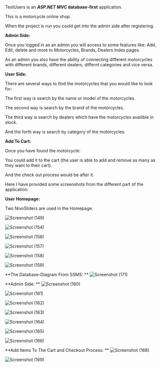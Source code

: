 TestUsers is an **_ASP.NET MVC_ database-first** application.


This is a motorcycle online shop.


When the project is run you could get into the admin side after registering.

**Admin Side:**

Once you logged in as an admin you will access to some features like:
Add, Edit, delete and more to Motorcycles, Brands, Dealers Index pages.

As an admin you also have the ability of connecting different motorcycles with different brands, different dealers, differnt categories and vice versa.


**User Side:**

There are several ways to find the motorcycles that you would like to look for:

The first way is search by the name or model of the motorcycles.

The second way is search by the brand of the motorcycles.

The third way is search by dealers which have the motorcycles availible in stock.

And the forth way is search by category of the motorcycles.


**Add To Cart:**

Once you have found the motorcycle:

You could add it to the cart (the user is able to add and remove as many as they want to their cart).

And the check out process would be after it.

Here I have provided some screenshots from the different part of the application:


**User Homepage:**

Two NivoSliders are used in the Homepage.

![Screenshot (149)](https://user-images.githubusercontent.com/71192720/154378304-d6e92d1b-8d3c-42fc-a74f-2b017f2f5039.png)

![Screenshot (154)](https://user-images.githubusercontent.com/71192720/154378749-2cb1cd41-c70c-4e5b-a27d-6d270f31f953.png)

![Screenshot (156)](https://user-images.githubusercontent.com/71192720/154378844-ef67513a-a447-4303-9fff-caae9202468c.png)

![Screenshot (157)](https://user-images.githubusercontent.com/71192720/154378851-37edc394-33a3-4aff-acfa-525c17b449a5.png)

![Screenshot (158)](https://user-images.githubusercontent.com/71192720/154378854-f1d01dd2-ab81-4b30-bd06-35cffaed39eb.png)

![Screenshot (159)](https://user-images.githubusercontent.com/71192720/154378857-e3c0b633-9555-495c-adf4-731d31e9db30.png)

**The Database-Diagram From SSMS:
**
![Screenshot (171)](https://user-images.githubusercontent.com/71192720/154401437-76bf65b1-9d82-416f-ab9e-51b1cc9c5a67.png)

**Admin Side:
**
![Screenshot (160)](https://user-images.githubusercontent.com/71192720/154378861-19a3b4b8-7445-4d19-af43-8d42e9adf278.png)

![Screenshot (161)](https://user-images.githubusercontent.com/71192720/154378865-92ea777b-c2cf-496e-aaf6-744a25fb39fa.png)

![Screenshot (162)](https://user-images.githubusercontent.com/71192720/154378870-6ab2c1bf-ecc2-4c9f-9d1b-64cce6931ecf.png)

![Screenshot (163)](https://user-images.githubusercontent.com/71192720/154378879-7493b51f-d8b4-449b-aa8d-60f31bb7669e.png)

![Screenshot (164)](https://user-images.githubusercontent.com/71192720/154378883-6fc5a3f2-056d-488e-a8c2-bd2f0c06bd4a.png)

![Screenshot (165)](https://user-images.githubusercontent.com/71192720/154378889-ff0f0ddf-986a-40c0-ba57-104d05a4221d.png)

![Screenshot (166)](https://user-images.githubusercontent.com/71192720/154378896-aaeee4b5-1df1-4e8f-b240-1ad1d50461e9.png)

**Add Items To The Cart and Checkout Process:
**
![Screenshot (168)](https://user-images.githubusercontent.com/71192720/154378899-e0f90a5c-4b50-497f-825b-05bcf35ce580.png)

![Screenshot (169)](https://user-images.githubusercontent.com/71192720/154378908-0bd424b6-7aed-4eb2-a08c-b507bf353dab.png)
